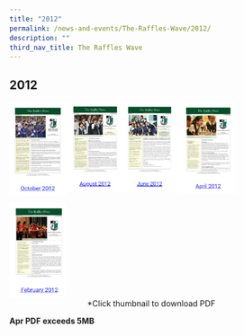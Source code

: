 ```yaml
---
title: "2012"
permalink: /news-and-events/The-Raffles-Wave/2012/
description: ""
third_nav_title: The Raffles Wave
---
```

## 2012

<p><a href="https://staging.d26afbzf7c2hhe.amplifyapp.com/files/rafflesoct2012.pdf">
<img style="width:20%" align=left src="/images/20121.jpg">
</a></p>

<p><a href="https://staging.d26afbzf7c2hhe.amplifyapp.com/files/rafflesaugust2012.pdf">
<img style="width:20%" align=left src="/images/20122.jpg">
</a></p>

<p><a href="https://staging.d26afbzf7c2hhe.amplifyapp.com/files/rafflesjune2012.pdf">
<img style="width:20%" align=left src="/images/20123.jpg">
</a></p>

<p><a href="https://www.rgs.edu.sg/qql/slot/u551/About/News%20and%20Events/Raffles%20Wave/PDFs/rafflesapril2012.pdf">
<img style="width:20%" align=left src="/images/20124.jpg">
</a></p>
<br clear=left>

<p><a href="https://staging.d26afbzf7c2hhe.amplifyapp.com/files/rafflesfeb2012.pdf">
<img style="width:20%" align=left src="/images/20125.jpg">
</a></p>
<br clear=left>

<center>*Click thumbnail to download PDF</center>

**Apr PDF exceeds 5MB**